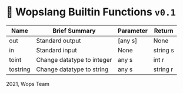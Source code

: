 # 📔 Wopslang Builtin Functions `v0.1`

|Name|Brief Summary|Parameter|Return|
|----|-------------|---------|------|
|out|Standard output|[any s]|None|
|in|Standard input|None|string s|
|toint|Change datatype to integer|any s|int r|
|tostring|Change datatype to string|any s|string r|

2021, Wops Team